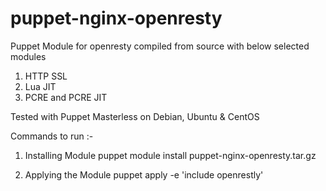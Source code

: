 # puppet-nginx-openresty

Puppet Module for openresty compiled from source with below selected modules

1. HTTP SSL
2. Lua JIT
3. PCRE and PCRE JIT

Tested with Puppet Masterless on Debian, Ubuntu & CentOS

Commands to run :-

1. Installing Module
	puppet module install puppet-nginx-openresty.tar.gz

2. Applying the Module
	puppet apply -e 'include openrestly' 
